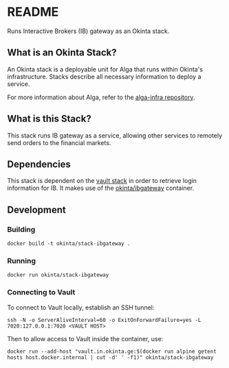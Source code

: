 # README

Runs Interactive Brokers (IB) gateway as an Okinta stack.

## What is an Okinta Stack?

An Okinta stack is a deployable unit for Alga that runs within Okinta's infrastructure.
Stacks describe all necessary information to deploy a service.

For more information about Alga, refer to the [alga-infra repository][1].

[1]: https://github.com/okinta/alga-infra

## What is this Stack?

This stack runs IB gateway as a service, allowing other services to remotely
send orders to the financial markets.

## Dependencies

This stack is dependent on the [vault stack][1] in order to retrieve login
information for IB. It makes use of the [okinta/ibgateway][2] container.

[1]: https://github.com/okinta/stack-vault
[2]: https://github.com/okinta/ibgateway

## Development

### Building

    docker build -t okinta/stack-ibgateway .

### Running

    docker run okinta/stack-ibgateway

### Connecting to Vault

To connect to Vault locally, establish an SSH tunnel:

    ssh -N -o ServerAliveInterval=60 -o ExitOnForwardFailure=yes -L 7020:127.0.0.1:7020 <VAULT HOST>

Then to allow access to Vault inside the container, use:

    docker run --add-host "vault.in.okinta.ge:$(docker run alpine getent hosts host.docker.internal | cut -d' ' -f1)" okinta/stack-ibgateway
